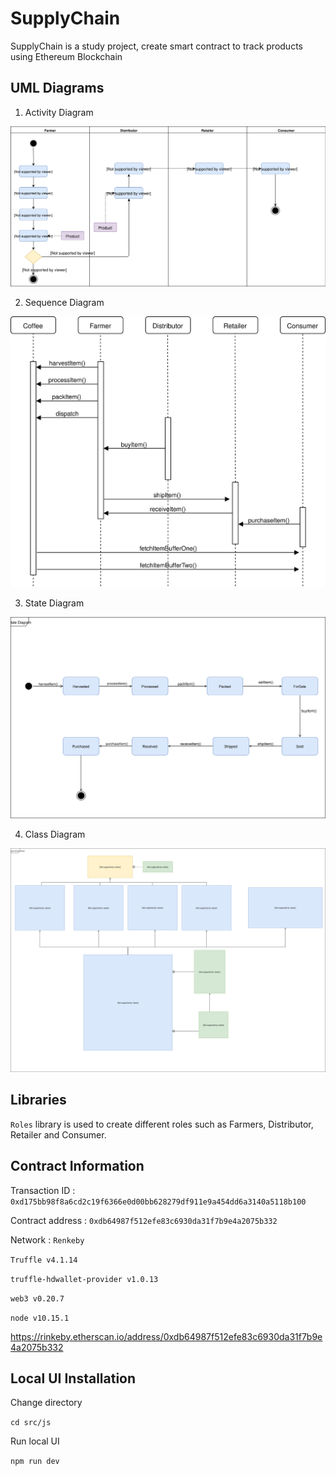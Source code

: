 # SupplyChain

SupplyChain is a study project, create smart contract to track products using Ethereum Blockchain

## UML Diagrams

1. Activity Diagram

![Activity Diagram](uml/SupplyChainActivityDiagram.svg "Activity Diagram")

2. Sequence Diagram

![Sequence Diagram](uml/SequenceDiagram.svg "Sequence Diagram")

3. State Diagram

![State Diagram](uml/StateDiagram.svg "State Diagram")

4. Class Diagram

![Class Diagram](uml/ClassDiagram.svg "Class Diagram")

## Libraries

 `Roles` library is used to create different roles such as Farmers, Distributor, Retailer and Consumer.


## Contract Information

Transaction ID : `0xd175bb98f8a6cd2c19f6366e0d00bb628279df911e9a454dd6a3140a5118b100`

Contract address : `0xdb64987f512efe83c6930da31f7b9e4a2075b332` 

Network : `Renkeby`


`Truffle v4.1.14`

`truffle-hdwallet-provider v1.0.13`

`web3 v0.20.7`

`node v10.15.1`


https://rinkeby.etherscan.io/address/0xdb64987f512efe83c6930da31f7b9e4a2075b332

## Local UI Installation

Change directory

`cd src/js`

Run local UI

`npm run dev`

